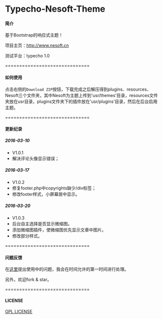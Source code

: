 # Typecho-Nesoft-Theme

#### 简介

基于Bootstrap的响应式主题！

项目主页：http://www.nesoft.cn

测试平台：typecho 1.0

==============================

#### 如何使用

点击右侧的`Download ZIP`按钮，下载完成之后解压得到plugins、resources、Nesoft三个文件夹，其中Nesoft为主题上传到'usr/themes'目录，resources文件夹放在usr目录，plugins文件夹下的插件放在'usr/plugins'目录，然后在后台启用主题。

==============================

#### 更新纪录

##### 2016-03-10

* V1.0.1 
* 解决评论头像显示错误；

##### 2016-03-17

* V1.0.2 
* 修复footer.php中copyrights缺少/div标签；
* 修改footer样式，小屏幕居中显示。

##### 2016-03-20

* V1.0.3 
* 后台自主选择是否显示微缩图。
* 添加微缩图插件，使微缩图优先显示文章中图片。
* 修改部分样式。

==============================

#### 问题反馈

在[这里](http://www.nesoft.cn/message)提出使用中的问题，我会在时间允许的第一时间进行处理。

另外，欢迎fork & star。

==============================

#### LICENSE

[GPL LICENSE](https://github.com/daixl2010/Typecho-Nesoft-Theme/blob/master/LICENSE)
